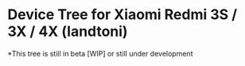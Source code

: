 # Device Tree for Xiaomi Redmi 3S / 3X / 4X (landtoni)
*This tree is still in beta [WIP] or still under development
